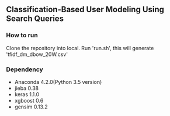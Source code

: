## Classification-Based User Modeling Using Search Queries

### How to run

Clone the repository into local. Run 'run.sh', this will generate 'tfidf_dm_dbow_20W.csv'

### Dependency
* Anaconda 4.2.0(Python 3.5 version)
* jieba 0.38
* keras 1.1.0
* xgboost 0.6
* gensim 0.13.2


